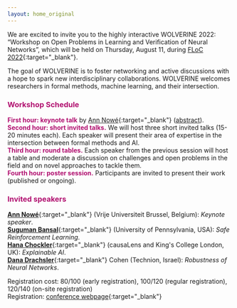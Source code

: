 ```yaml
---
layout: home_original
---
```


We are excited to invite you to the highly interactive WOLVERINE 2022: “Workshop on Open Problems in Learning and Verification of Neural Networks”, which will be held on Thursday, August 11, during [FLoC 2022](https://www.floc2022.org/){:target="_blank"}.

The goal of WOLVERINE is to foster networking and active discussions with a hope to spark new interdisciplinary collaborations. WOLVERINE welcomes researchers in formal methods, machine learning, and their intersection. 


### <span style="color:#b11170">Workshop Schedule</span>
<span style="color:#b11170">**First hour: keynote talk**</span> by [Ann Nowé](https://ai.vub.ac.be/team/ann-nowe/){:target="_blank"} ([abstract](keynote)).\
<span style="color:#b11170">**Second hour: short invited talks.**</span> We will host three short invited talks (15-20 minutes each). Each speaker will present their area of expertise in the intersection between formal methods and AI.\
<span style="color:#b11170">**Third hour: round tables.**</span> Each speaker from the previous session will host a table and moderate a discussion on challenges and open problems in the field and on novel approaches to tackle them.\
<span style="color:#b11170">**Fourth hour: poster session.**</span> Participants are invited to present their work (published or ongoing).

### <span style="color:#b11170">Invited speakers</span>

[**Ann Nowé**](https://ai.vub.ac.be/team/ann-nowe/){:target="_blank"} (Vrije Universiteit Brussel, Belgium): *Keynote speaker*.\
[**Suguman Bansal**](https://suguman.github.io/){:target="_blank"} (University of Pennsylvania, USA): *Safe Reinforcement Learning*.\
[**Hana Chockler**](https://www.hanachockler.com/){:target="_blank"} (causaLens and King's College London, UK): *Explainable AI*.\
[**Dana Drachsler**](https://ddana.cswp.cs.technion.ac.il/){:target="_blank"} Cohen (Technion, Israel): *Robustness of Neural Networks*.

<!-- More details: [workshop webpage](https://wolverine-workshop.github.io/Wolverine2022){:target="_blank"}  -->

Registration cost: $80/$100 (early registration), $100/$120 (regular registration), $120/$140 (on-site registration)\
Registration: [conference webpage](https://www.floc2022.org/registration){:target="_blank"} 

<!-- Looking forward to seeing you on August 11! -->

<!-- Kind regards,\ -->
<!-- WOLVERINE Team \ -->
<!-- Anna Lukina, Guy Avni, Mirco Giacobbe, Christian Schilling -->

